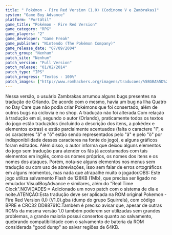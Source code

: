 ```yaml
---
title: " Pokémon - Fire Red Version (1.0) (Codinome V e Zambrakas)"
system: "Game Boy Advance"
platform: "Portátil"
game_title: "Pokémon - Fire Red Version"
game_category: "RPG"
game_players: "2"
game_developer: "Game Freak"
game_publisher: "Nintendo (The Pokémon Company)"
game_release_date: "07/09/2004"
patch_group: "Nenhum"
patch_site: "Nenhum"
patch_version: "Full Version"
patch_release: "01/02/2014"
patch_type: "IPS"
patch_progress: "Textos - 100%"
patch_images: ["http://www.romhackers.org/imagens/traducoes/%5BGBA%5D%20Pokemon%20-%20Fire%20Red%20Version%20-%20Codinome%20V%20-%201.png","http://www.romhackers.org/imagens/traducoes/%5BGBA%5D%20Pokemon%20-%20Fire%20Red%20Version%20-%20Codinome%20V%20Zambrakas%20-%202.png","http://www.romhackers.org/imagens/traducoes/%5BGBA%5D%20Pokemon%20-%20Fire%20Red%20Version%20-%20Codinome%20V%20Zambrakas%20-%203.png"]
---
```

Nessa versão, o usuário Zambrakas arrumou alguns bugs presentes na tradução de Orlando. De acordo com o mesmo, havia um bug na Ilha Quatro no Day Care que não podia criar Pokémons que foi consertado, além de outros bugs na ciclovia e no shop. A tradução não foi alterada.Com relação à tradução em si, segundo o autor (Orlando), praticamente todos os textos do jogo estão traduzidos (incluindo a descrição dos itens, a pokédex e elementos extras) e estão parcialmente acentuados (falta o caractere "í", e os caracteres "ã" e "õ" estão sendo representados pelo "ä" e pelo "ö" por indisponibilidade desses caracteres na fonte do jogo), e alguns gráficos foram editados. Além disso, o autor informa que deixou alguns elementos do jogo sem tradução para atender os fãs já acostumados com tais elementos em inglês, como os nomes próprios, os nomes dos itens e os nomes dos ataques. Porém, nota-se alguns elementos nos menus sem tradução ou com uso de abreviações, isso sem falar de erros ortográficos em alguns momentos, mas nada que atrapalhe muito o jogador.OBS: Este jogo utiliza salvamento Flash de 128KB (1Mb), que precisa ser ligado no emulador VisualBoyAdvance e similares, além do "Real Time Clock".NOVIDADES:* Adicionado um novo patch com o sistema de dia e noite.ATENÇÃO:Esta tradução deve ser aplicada na ROM original Pokemon - Fire Red Version (U) (V1.0).gba (dump do grupo Squirrels), com código BPRE e CRC32 DD88761C.Também é preciso avisar que, apesar de outras ROMs da mesma versão 1.0 também poderem ser utilizadas sem grandes problemas, a grande maioria possui consertos quanto ao salvamento, quebrando compatibilidade com o salvamento de bateria da ROM considerada "good dump" ao salvar regiões de 64KB.